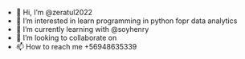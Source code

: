 - 👋 Hi, I’m @zeratul2022
- 👀 I’m interested in learn programming in python fopr data analytics
- 🌱 I’m currently learning with @soyhenry
- 💞️ I’m looking to collaborate on 
- 📫 How to reach me +56948635339

<!---
zeratul2022/zeratul2022 is a ✨ special ✨ repository because its `README.md` (this file) appears on your GitHub profile.
You can click the Preview link to take a look at your changes.
--->
